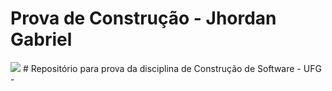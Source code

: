 # Prova de Construção - Jhordan Gabriel
<img src="https://api.travis-ci.org/jhordangab/prova-construcao.svg?branch=master">
#
Repositório para prova da disciplina de Construção de Software - UFG - 
